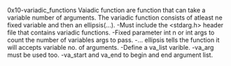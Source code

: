 0x10-variadic_functions
Vaiadic function are function that can take a variable number of arguments.
The variadic function consists of atleast ne fixed variable and then an ellipsis(...).
-Must include the <stdarg.h> header file that contains variadic functions.
-Fixed parameter int n or int args to count the number of variables args to pass.
-... ellipsis tells the function it will accepts variable no. of arguments.
-Define a va_list varible.
-va_arg must be used too.
-va_start and va_end to begin and end argument list.
